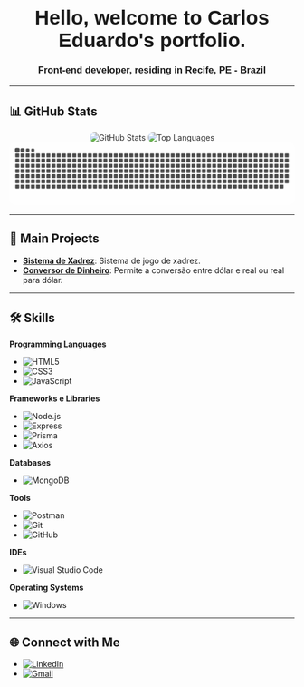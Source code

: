 <div align="center">
  <h1 style="font-size: 2.5em; font-family: 'Arial', sans-serif;">Hello, welcome to Carlos Eduardo's portfolio.</h1>
  <p style="font-size: 1.2em; font-family: 'Arial', sans-serif;"><strong>Front-end developer, residing in Recife, PE - Brazil</strong></p>
</div>

---

## 📊 GitHub Stats

<div align="center">
  <img src="https://github-readme-stats.vercel.app/api?username=carlossalustiano&show_icons=true&bg_color=0D1117&hide_border=true&text_color=ffffff" alt="GitHub Stats" width="398" style="opacity: 0.9; border-radius: 8px;" />
  <img src="https://github-readme-stats.vercel.app/api/top-langs/?username=carlossalustiano&layout=compact&bg_color=0D1117&hide_border=true&text_color=ffffff" alt="Top Languages" width="357" style="opacity: 0.9; border-radius: 8px;" />
</div>

<div align="center">
  <img src="https://github.com/Platane/snk/raw/output/github-contribution-grid-snake.svg" alt="GitHub Contributions Snake" width="600" style="opacity: 0.7; border-radius: 8px;" />
</div>

---

## 📁 Main Projects

- **[Sistema de Xadrez](https://github.com/carlossalustiano/chess-system-java)**: Sistema de jogo de xadrez.
- **[Conversor de Dinheiro](https://github.com/carlossalustiano/conversor-dinheiro)**: Permite a conversão entre dólar e real ou real para dólar.

---

## 🛠️ Skills

**Programming Languages**
- ![HTML5](https://img.shields.io/badge/HTML5-E34F26?style=flat-square&logo=html5&logoColor=white)
- ![CSS3](https://img.shields.io/badge/CSS3-1572B6?style=flat-square&logo=css3&logoColor=white)
- ![JavaScript](https://img.shields.io/badge/JavaScript-F7DF1E?style=flat-square&logo=javascript&logoColor=black)

**Frameworks e Libraries**
- ![Node.js](https://img.shields.io/badge/Node.js-339933?style=flat-square&logo=node.js&logoColor=white)
- ![Express](https://img.shields.io/badge/Express-000000?style=flat-square&logo=express&logoColor=white)
- ![Prisma](https://img.shields.io/badge/Prisma-2D3748?style=flat-square&logo=prisma&logoColor=white)
- ![Axios](https://img.shields.io/badge/Axios-5A29E4?style=flat-square&logo=axios&logoColor=white)

**Databases**
- ![MongoDB](https://img.shields.io/badge/MongoDB-47A248?style=flat-square&logo=mongodb&logoColor=white)

**Tools**
- ![Postman](https://img.shields.io/badge/Postman-FF6C37?style=flat-square&logo=postman&logoColor=white)
- ![Git](https://img.shields.io/badge/Git-F05032?style=flat-square&logo=git&logoColor=white)
- ![GitHub](https://img.shields.io/badge/GitHub-181717?style=flat-square&logo=github&logoColor=white)

**IDEs**
- ![Visual Studio Code](https://img.shields.io/badge/Visual_Studio_Code-007ACC?style=flat-square&logo=visual-studio-code&logoColor=white)

**Operating Systems**
- ![Windows](https://img.shields.io/badge/Windows-0078D4?style=flat-square&logo=windows&logoColor=white)

---

## 🌐 Connect with Me

- [![LinkedIn](https://img.shields.io/badge/LinkedIn-0077B5?style=flat-square&logo=linkedin&logoColor=white)](https://www.linkedin.com/in/carlossalustiano/)
- [![Gmail](https://img.shields.io/badge/Gmail-D14836?style=flat-square&logo=gmail&logoColor=white)](mailto:carloseduardo17488@gmail.com)
